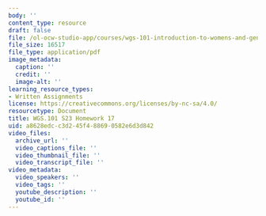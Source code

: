 ```yaml
---
body: ''
content_type: resource
draft: false
file: /ol-ocw-studio-app/courses/wgs-101-introduction-to-womens-and-gender-studies-spring-2023/mitwgs_101_s23_homework_17.pdf
file_size: 16517
file_type: application/pdf
image_metadata:
  caption: ''
  credit: ''
  image-alt: ''
learning_resource_types:
- Written Assignments
license: https://creativecommons.org/licenses/by-nc-sa/4.0/
resourcetype: Document
title: WGS.101 S23 Homework 17
uid: a8628edc-c3d2-45f4-8869-0582e6d3d842
video_files:
  archive_url: ''
  video_captions_file: ''
  video_thumbnail_file: ''
  video_transcript_file: ''
video_metadata:
  video_speakers: ''
  video_tags: ''
  youtube_description: ''
  youtube_id: ''
---
```

